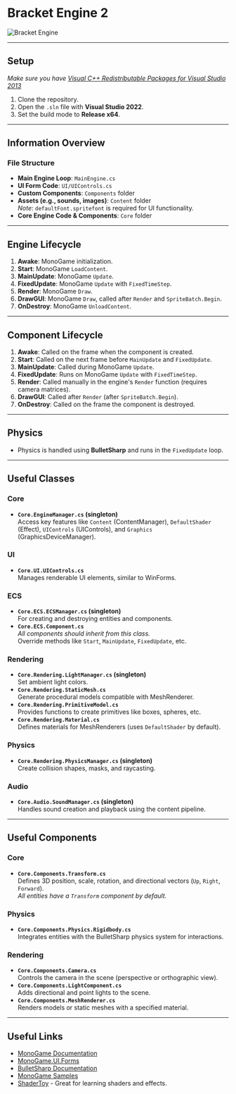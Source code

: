 # Bracket Engine 2

![Bracket Engine](https://github.com/user-attachments/assets/58626242-ae5b-4299-9871-8cb5880ffc89)

---

## Setup

*Make sure you have [Visual C++ Redistributable Packages for Visual Studio 2013](https://www.microsoft.com/en-gb/download/details.aspx?id=40784)*
1. Clone the repository.
2. Open the `.sln` file with **Visual Studio 2022**.
3. Set the build mode to **Release x64**.

---

## Information Overview

### File Structure
- **Main Engine Loop**: `MainEngine.cs`
- **UI Form Code**: `UI/UIControls.cs`
- **Custom Components**: `Components` folder
- **Assets (e.g., sounds, images)**: `Content` folder  
  *Note*: `defaultFont.spritefont` is required for UI functionality.
- **Core Engine Code & Components**: `Core` folder

---

## Engine Lifecycle

1. **Awake**: MonoGame initialization.
2. **Start**: MonoGame `LoadContent`.
3. **MainUpdate**: MonoGame `Update`.
4. **FixedUpdate**: MonoGame `Update` with `FixedTimeStep`.
5. **Render**: MonoGame `Draw`.
6. **DrawGUI**: MonoGame `Draw`, called after `Render` and `SpriteBatch.Begin`.
7. **OnDestroy**: MonoGame `UnloadContent`.

---

## Component Lifecycle

1. **Awake**: Called on the frame when the component is created.
2. **Start**: Called on the next frame before `MainUpdate` and `FixedUpdate`.
3. **MainUpdate**: Called during MonoGame `Update`.
4. **FixedUpdate**: Runs on MonoGame `Update` with `FixedTimeStep`.
5. **Render**: Called manually in the engine's `Render` function (requires camera matrices).
6. **DrawGUI**: Called after `Render` (after `SpriteBatch.Begin`).
7. **OnDestroy**: Called on the frame the component is destroyed.

---

## Physics

- Physics is handled using **BulletSharp** and runs in the `FixedUpdate` loop.

---

## Useful Classes

### Core
- **`Core.EngineManager.cs` (singleton)**  
  Access key features like `Content` (ContentManager), `DefaultShader` (Effect), `UIControls` (UIControls), and `Graphics` (GraphicsDeviceManager).

### UI
- **`Core.UI.UIControls.cs`**  
  Manages renderable UI elements, similar to WinForms.

### ECS
- **`Core.ECS.ECSManager.cs` (singleton)**  
  For creating and destroying entities and components.
- **`Core.ECS.Component.cs`**  
  *All components should inherit from this class.*  
  Override methods like `Start`, `MainUpdate`, `FixedUpdate`, etc.

### Rendering
- **`Core.Rendering.LightManager.cs` (singleton)**  
  Set ambient light colors.
- **`Core.Rendering.StaticMesh.cs`**  
  Generate procedural models compatible with MeshRenderer.
- **`Core.Rendering.PrimitiveModel.cs`**  
  Provides functions to create primitives like boxes, spheres, etc.
- **`Core.Rendering.Material.cs`**  
  Defines materials for MeshRenderers (uses `DefaultShader` by default).

### Physics
- **`Core.Rendering.PhysicsManager.cs` (singleton)**  
  Create collision shapes, masks, and raycasting.

### Audio
- **`Core.Audio.SoundManager.cs` (singleton)**  
  Handles sound creation and playback using the content pipeline.

---

## Useful Components

### Core
- **`Core.Components.Transform.cs`**  
  Defines 3D position, scale, rotation, and directional vectors (`Up`, `Right`, `Forward`).  
  *All entities have a `Transform` component by default.*

### Physics
- **`Core.Components.Physics.Rigidbody.cs`**  
  Integrates entities with the BulletSharp physics system for interactions.

### Rendering
- **`Core.Components.Camera.cs`**  
  Controls the camera in the scene (perspective or orthographic view).
- **`Core.Components.LightComponent.cs`**  
  Adds directional and point lights to the scene.
- **`Core.Components.MeshRenderer.cs`**  
  Renders models or static meshes with a specified material.

---

## Useful Links

- [MonoGame Documentation](https://docs.monogame.net/)
- [MonoGame.UI.Forms](https://github.com/csharpskolan/MonoGame.UI.Forms)
- [BulletSharp Documentation](https://andrestraks.github.io/BulletSharp/)
- [MonoGame Samples](https://docs.monogame.net/articles/samples.html)
- [ShaderToy](https://www.shadertoy.com/) - Great for learning shaders and effects.
